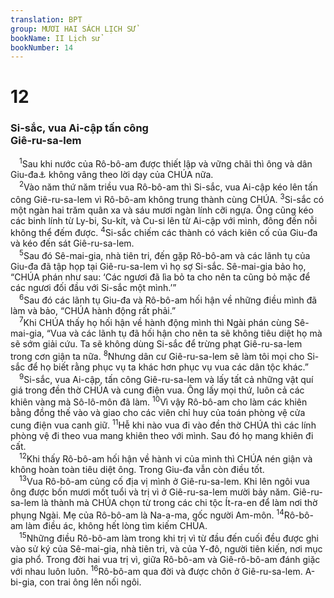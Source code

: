 ```yaml
---
translation: BPT
group: MƯƠI HAI SÁCH LỊCH SỬ
bookName: II Lịch sử 
bookNumber: 14
---
```


<div class="title"><h1>12</h1><h3>Si-sắc, vua Ai-cập tấn công<br/>Giê-ru-sa-lem</h3></div>
<span class="verse 2su_12_1"> <sup>1</sup>Sau khi nước của Rô-bô-am được thiết lập và vững chãi thì ông và dân Giu-đa<a data-toggle="tooltip" data-placement="bottom" title="Nguyên văn, “dân Ít-ra-en.”">⚓</a> không vâng theo lời dạy của CHÚA nữa.<br/></span>
<span class="verse 2su_12_2"> <sup>2</sup>Vào năm thứ năm triều vua Rô-bô-am thì Si-sắc, vua Ai-cập kéo lên tấn công Giê-ru-sa-lem vì Rô-bô-am không trung thành cùng CHÚA.</span>
<span class="verse 2su_12_3"><sup>3</sup>Si-sắc có một ngàn hai trăm quân xa và sáu mươi ngàn lính cỡi ngựa. Ông cũng kéo các binh lính từ Ly-bi, Su-kít, và Cu-si lên từ Ai-cập với mình, đông đến nỗi không thể đếm được.</span>
<span class="verse 2su_12_4"><sup>4</sup>Si-sắc chiếm các thành có vách kiên cố của Giu-đa và kéo đến sát Giê-ru-sa-lem.<br/></span>
<span class="verse 2su_12_5"> <sup>5</sup>Sau đó Sê-mai-gia, nhà tiên tri, đến gặp Rô-bô-am và các lãnh tụ của Giu-đa đã tập họp tại Giê-ru-sa-lem vì họ sợ Si-sắc. Sê-mai-gia bảo họ, “CHÚA phán như sau: ‘Các ngươi đã lìa bỏ ta cho nên ta cũng bỏ mặc để các ngươi đối đầu với Si-sắc một mình.’”<br/></span>
<span class="verse 2su_12_6"> <sup>6</sup>Sau đó các lãnh tụ Giu-đa và Rô-bô-am hối hận về những điều mình đã làm và bảo, “CHÚA hành động rất phải.”<br/></span>
<span class="verse 2su_12_7"> <sup>7</sup>Khi CHÚA thấy họ hối hận về hành động mình thì Ngài phán cùng Sê-mai-gia, “Vua và các lãnh tụ đã hối hận cho nên ta sẽ không tiêu diệt họ mà sẽ sớm giải cứu. Ta sẽ không dùng Si-sắc để trừng phạt Giê-ru-sa-lem trong cơn giận ta nữa.</span>
<span class="verse 2su_12_8"><sup>8</sup>Nhưng dân cư Giê-ru-sa-lem sẽ làm tôi mọi cho Si-sắc để họ biết rằng phục vụ ta khác hơn phục vụ vua các dân tộc khác.”<br/></span>
<span class="verse 2su_12_9"> <sup>9</sup>Si-sắc, vua Ai-cập, tấn công Giê-ru-sa-lem và lấy tất cả những vật quí giá trong đền thờ CHÚA và cung điện vua. Ông lấy mọi thứ, luôn cả các khiên vàng mà Sô-lô-môn đã làm.</span>
<span class="verse 2su_12_10"><sup>10</sup>Vì vậy Rô-bô-am cho làm các khiên bằng đồng thế vào và giao cho các viên chỉ huy của toán phòng vệ cửa cung điện vua canh giữ.</span>
<span class="verse 2su_12_11"><sup>11</sup>Hễ khi nào vua đi vào đền thờ CHÚA thì các lính phòng vệ đi theo vua mang khiên theo với mình. Sau đó họ mang khiên đi cất.<br/></span>
<span class="verse 2su_12_12"> <sup>12</sup>Khi thấy Rô-bô-am hối hận về hành vi của mình thì CHÚA nén giận và không hoàn toàn tiêu diệt ông. Trong Giu-đa vẫn còn điều tốt.<br/></span>
<span class="verse 2su_12_13"> <sup>13</sup>Vua Rô-bô-am củng cố địa vị mình ở Giê-ru-sa-lem. Khi lên ngôi vua ông được bốn mươi mốt tuổi và trị vì ở Giê-ru-sa-lem mười bảy năm. Giê-ru-sa-lem là thành mà CHÚA chọn từ trong các chi tộc Ít-ra-en để làm nơi thờ phụng Ngài. Mẹ của Rô-bô-am là Na-a-ma, gốc người Am-môn.</span>
<span class="verse 2su_12_14"><sup>14</sup>Rô-bô-am làm điều ác, không hết lòng tìm kiếm CHÚA.<br/></span>
<span class="verse 2su_12_15"> <sup>15</sup>Những điều Rô-bô-am làm trong khi trị vì từ đầu đến cuối đều được ghi vào sử ký của Sê-mai-gia, nhà tiên tri, và của Y-đô, người tiên kiến, nơi mục gia phổ. Trong đời hai vua trị vì, giữa Rô-bô-am và Giê-rô-bô-am đánh giặc với nhau luôn luôn.</span>
<span class="verse 2su_12_16"><sup>16</sup>Rô-bô-am qua đời và được chôn ở Giê-ru-sa-lem. A-bi-gia, con trai ông lên nối ngôi.<br/></span>
